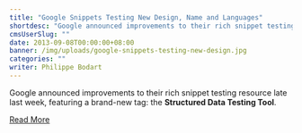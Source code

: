 ```yaml
---
title: "Google Snippets Testing New Design, Name and Languages"
shortdesc: "Google announced improvements to their rich snippet testing resource late last week, featuring a brand-new tag: the Structured Data Testing Tool."
cmsUserSlug: ""
date: 2013-09-08T00:00:00+08:00
banner: /img/uploads/google-snippets-testing-new-design.jpg
categories: ""
writer: Philippe Bodart
---
```


Google announced improvements to their rich snippet testing resource late last week, featuring a brand-new tag: the **Structured Data Testing Tool**. 

[Read More](http://webfactories.wordpress.com/2012/09/25/google-snippets-testing-new-design-name-and-languages/)